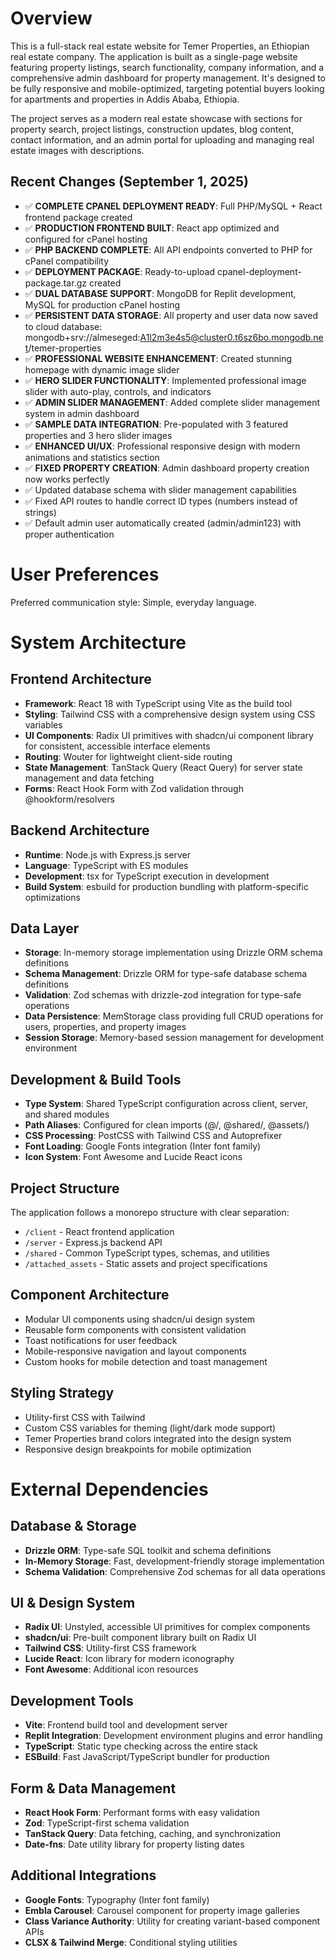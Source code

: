 # Overview

This is a full-stack real estate website for Temer Properties, an Ethiopian real estate company. The application is built as a single-page website featuring property listings, search functionality, company information, and a comprehensive admin dashboard for property management. It's designed to be fully responsive and mobile-optimized, targeting potential buyers looking for apartments and properties in Addis Ababa, Ethiopia.

The project serves as a modern real estate showcase with sections for property search, project listings, construction updates, blog content, contact information, and an admin portal for uploading and managing real estate images with descriptions.

## Recent Changes (September 1, 2025)
- ✅ **COMPLETE CPANEL DEPLOYMENT READY**: Full PHP/MySQL + React frontend package created
- ✅ **PRODUCTION FRONTEND BUILT**: React app optimized and configured for cPanel hosting
- ✅ **PHP BACKEND COMPLETE**: All API endpoints converted to PHP for cPanel compatibility
- ✅ **DEPLOYMENT PACKAGE**: Ready-to-upload cpanel-deployment-package.tar.gz created
- ✅ **DUAL DATABASE SUPPORT**: MongoDB for Replit development, MySQL for production cPanel hosting
- ✅ **PERSISTENT DATA STORAGE**: All property and user data now saved to cloud database: mongodb+srv://almeseged:A1l2m3e4s5@cluster0.t6sz6bo.mongodb.net/temer-properties
- ✅ **PROFESSIONAL WEBSITE ENHANCEMENT**: Created stunning homepage with dynamic image slider
- ✅ **HERO SLIDER FUNCTIONALITY**: Implemented professional image slider with auto-play, controls, and indicators
- ✅ **ADMIN SLIDER MANAGEMENT**: Added complete slider management system in admin dashboard
- ✅ **SAMPLE DATA INTEGRATION**: Pre-populated with 3 featured properties and 3 hero slider images
- ✅ **ENHANCED UI/UX**: Professional responsive design with modern animations and statistics section
- ✅ **FIXED PROPERTY CREATION**: Admin dashboard property creation now works perfectly
- ✅ Updated database schema with slider management capabilities
- ✅ Fixed API routes to handle correct ID types (numbers instead of strings)
- ✅ Default admin user automatically created (admin/admin123) with proper authentication

# User Preferences

Preferred communication style: Simple, everyday language.

# System Architecture

## Frontend Architecture
- **Framework**: React 18 with TypeScript using Vite as the build tool
- **Styling**: Tailwind CSS with a comprehensive design system using CSS variables
- **UI Components**: Radix UI primitives with shadcn/ui component library for consistent, accessible interface elements
- **Routing**: Wouter for lightweight client-side routing
- **State Management**: TanStack Query (React Query) for server state management and data fetching
- **Forms**: React Hook Form with Zod validation through @hookform/resolvers

## Backend Architecture
- **Runtime**: Node.js with Express.js server
- **Language**: TypeScript with ES modules
- **Development**: tsx for TypeScript execution in development
- **Build System**: esbuild for production bundling with platform-specific optimizations

## Data Layer
- **Storage**: In-memory storage implementation using Drizzle ORM schema definitions
- **Schema Management**: Drizzle ORM for type-safe database schema definitions
- **Validation**: Zod schemas with drizzle-zod integration for type-safe operations
- **Data Persistence**: MemStorage class providing full CRUD operations for users, properties, and property images
- **Session Storage**: Memory-based session management for development environment

## Development & Build Tools
- **Type System**: Shared TypeScript configuration across client, server, and shared modules
- **Path Aliases**: Configured for clean imports (@/, @shared/, @assets/)
- **CSS Processing**: PostCSS with Tailwind CSS and Autoprefixer
- **Font Loading**: Google Fonts integration (Inter font family)
- **Icon System**: Font Awesome and Lucide React icons

## Project Structure
The application follows a monorepo structure with clear separation:
- `/client` - React frontend application
- `/server` - Express.js backend API
- `/shared` - Common TypeScript types, schemas, and utilities
- `/attached_assets` - Static assets and project specifications

## Component Architecture
- Modular UI components using shadcn/ui design system
- Reusable form components with consistent validation
- Toast notifications for user feedback
- Mobile-responsive navigation and layout components
- Custom hooks for mobile detection and toast management

## Styling Strategy
- Utility-first CSS with Tailwind
- Custom CSS variables for theming (light/dark mode support)
- Temer Properties brand colors integrated into the design system
- Responsive design breakpoints for mobile optimization

# External Dependencies

## Database & Storage
- **Drizzle ORM**: Type-safe SQL toolkit and schema definitions
- **In-Memory Storage**: Fast, development-friendly storage implementation
- **Schema Validation**: Comprehensive Zod schemas for all data operations

## UI & Design System
- **Radix UI**: Unstyled, accessible UI primitives for complex components
- **shadcn/ui**: Pre-built component library built on Radix UI
- **Tailwind CSS**: Utility-first CSS framework
- **Lucide React**: Icon library for modern iconography
- **Font Awesome**: Additional icon resources

## Development Tools
- **Vite**: Frontend build tool and development server
- **Replit Integration**: Development environment plugins and error handling
- **TypeScript**: Static type checking across the entire stack
- **ESBuild**: Fast JavaScript/TypeScript bundler for production

## Form & Data Management
- **React Hook Form**: Performant forms with easy validation
- **Zod**: TypeScript-first schema validation
- **TanStack Query**: Data fetching, caching, and synchronization
- **Date-fns**: Date utility library for property listing dates

## Additional Integrations
- **Google Fonts**: Typography (Inter font family)
- **Embla Carousel**: Carousel component for property image galleries
- **Class Variance Authority**: Utility for creating variant-based component APIs
- **CLSX & Tailwind Merge**: Conditional styling utilities